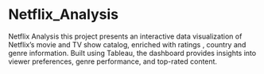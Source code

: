 # Netflix_Analysis
Netflix Analysis this project presents an interactive data visualization of Netflix’s movie and TV show catalog, enriched with ratings , country and genre information. Built using Tableau, the dashboard provides insights into viewer preferences, genre performance, and top-rated content.
